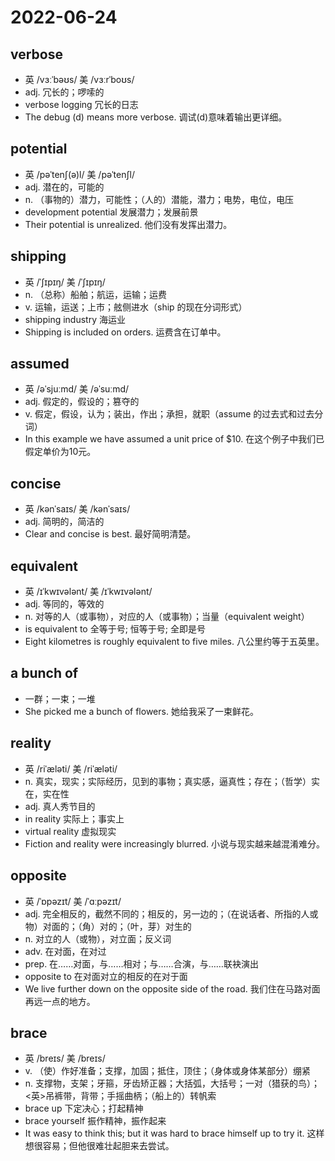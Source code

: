 # 2022-06-24

## verbose
- 英 /vɜːˈbəʊs/ 美 /vɜːrˈboʊs/
- adj. 冗长的；啰嗦的
- verbose logging 冗长的日志
- The debug (d) means more verbose. 调试(d)意味着输出更详细。

## potential
- 英 /pəˈtenʃ(ə)l/ 美 /pəˈtenʃl/
- adj. 潜在的，可能的
- n. （事物的）潜力，可能性；（人的）潜能，潜力；电势，电位，电压
- development potential 发展潜力；发展前景
- Their potential is unrealized. 他们没有发挥出潜力。

## shipping
- 英 /ˈʃɪpɪŋ/ 美 /ˈʃɪpɪŋ/
- n. （总称）船舶；航运，运输；运费
- v. 运输，运送；上市；舷侧进水（ship 的现在分词形式）
- shipping industry 海运业
- Shipping is included on orders. 运费含在订单中。

## assumed
- 英 /əˈsjuːmd/ 美 /əˈsuːmd/
- adj. 假定的，假设的；篡夺的
- v. 假定，假设，认为；装出，作出；承担，就职（assume 的过去式和过去分词）
- In this example we have assumed a unit price of $10. 在这个例子中我们已假定单价为10元。

## concise
- 英 /kənˈsaɪs/ 美 /kənˈsaɪs/
- adj. 简明的，简洁的
- Clear and concise is best. 最好简明清楚。

## equivalent
- 英 /ɪˈkwɪvələnt/ 美 /ɪˈkwɪvələnt/
- adj. 等同的，等效的
- n. 对等的人（或事物），对应的人（或事物）；当量（equivalent weight）
- is equivalent to 全等于号; 恒等于号; 全即是号
- Eight kilometres is roughly equivalent to five miles. 八公里约等于五英里。

## a bunch of
- 一群；一束；一堆
- She picked me a bunch of flowers. 她给我采了一束鲜花。

## reality
- 英 /riˈæləti/ 美 /riˈæləti/
- n. 真实，现实；实际经历，见到的事物；真实感，逼真性；存在；（哲学）实在，实在性
- adj. 真人秀节目的
- in reality 实际上；事实上
- virtual reality 虚拟现实
- Fiction and reality were increasingly blurred. 小说与现实越来越混淆难分。

## opposite
- 英 /ˈɒpəzɪt/ 美 /ˈɑːpəzɪt/
- adj. 完全相反的，截然不同的；相反的，另一边的；（在说话者、所指的人或物）对面的；（角）对的；（叶，芽）对生的 
- n. 对立的人（或物），对立面；反义词 
- adv. 在对面，在对过
- prep. 在……对面，与……相对；与……合演，与……联袂演出
- opposite to 在对面对立的相反的在对于面
- We live further down on the opposite side of the road. 我们住在马路对面再远一点的地方。

## brace
- 英 /breɪs/ 美 /breɪs/
- v. （使）作好准备；支撑，加固；抵住，顶住；（身体或身体某部分）绷紧
- n. 支撑物，支架；牙箍，牙齿矫正器；大括弧，大括号；一对（猎获的鸟）；<英>吊裤带，背带；手摇曲柄；（船上的）转帆索
- brace up 下定决心；打起精神
- brace yourself 振作精神，振作起来
- It was easy to think this; but it was hard to brace himself up to try it. 这样想很容易；但他很难壮起胆来去尝试。
